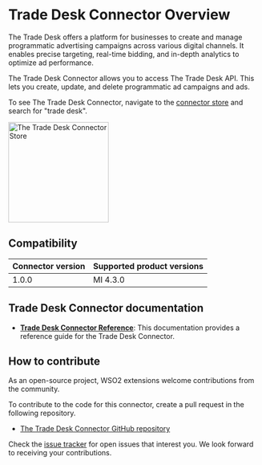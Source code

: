 # Trade Desk Connector Overview

The Trade Desk offers a platform for businesses to create and manage programmatic advertising campaigns across various digital channels. It enables precise targeting, real-time bidding, and in-depth analytics to optimize ad performance.

The Trade Desk Connector allows you to access The Trade Desk API. This lets you create, update, and delete programmatic ad campaigns and ads.

To see The Trade Desk Connector, navigate to the [connector store](https://store.wso2.com) and search for "trade desk".

<img src="{{base_path}}/assets/img/integrate/connectors/the-trade-desk.png" title="The Trade Desk Connector Store" width="200" alt="The Trade Desk Connector Store"/>

## Compatibility

| Connector version | Supported product versions |
| ------------- |-------------|
| 1.0.0    | MI 4.3.0 |

## Trade Desk Connector documentation

* **[Trade Desk Connector Reference]({{base_path}}/reference/connectors/the-trade-desk-connector/the-trade-desk-configuration/)**: This documentation provides a reference guide for the Trade Desk Connector.

## How to contribute

As an open-source project, WSO2 extensions welcome contributions from the community. 

To contribute to the code for this connector, create a pull request in the following repository. 

* [The Trade Desk Connector GitHub repository](https://github.com/wso2-extensions/esb-connector-thetradedesk)

Check the [issue tracker](https://github.com/wso2/micro-integrator/issues) for open issues that interest you. We look forward to receiving your contributions.

